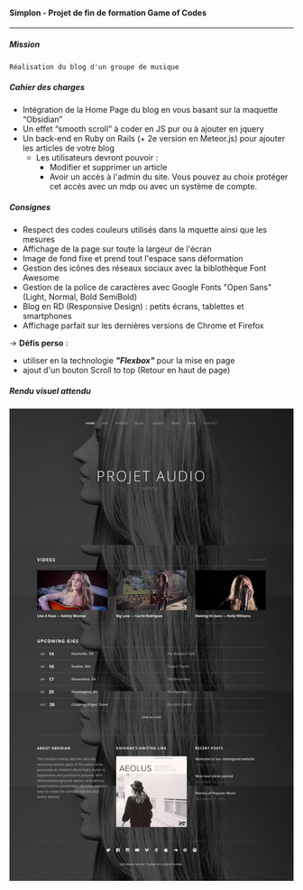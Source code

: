 #### Simplon - Projet de fin de formation Game of Codes
<hr/>

##### Mission
~~~
Réalisation du blog d'un groupe de musique
~~~

##### Cahier des charges
* Intégration de la Home Page du blog en vous basant sur la maquette “Obsidian”
* Un effet “smooth scroll” à coder en JS pur ou à ajouter en jquery
* Un back-end en Ruby on Rails (+ 2e version en Meteor.js) pour ajouter les articles de votre blog
    - Les utilisateurs devront pouvoir :
        - Modifier et supprimer un article
        - Avoir un accès à l'admin du site. Vous pouvez au choix protéger cet accès avec un mdp ou avec un système de compte.
        
##### Consignes
* Respect des codes couleurs utilisés dans la mquette ainsi que les mesures
* Affichage de la page sur toute la largeur de l'écran
* Image de fond fixe et prend tout l'espace sans déformation
* Gestion des icônes des réseaux sociaux avec la biblothèque Font Awesome
* Gestion de la police de caractères avec Google Fonts "Open Sans" (Light, Normal, Bold SemiBold)
* Blog en RD (Responsive Design) : petits écrans, tablettes et smartphones
* Affichage parfait sur les dernières versions de Chrome et Firefox

-> **Défis perso** :   
* utiliser en la technologie **_"Flexbox"_** pour la mise en page 
* ajout d'un bouton Scroll to top (Retour en haut de page)

##### Rendu visuel attendu

![](home.png)
